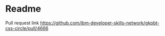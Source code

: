 # Readme
Pull request link
https://github.com/ibm-developer-skills-network/gkpbt-css-circle/pull/4666